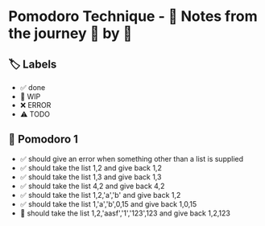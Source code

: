 # Pomodoro Technique - 📝 Notes from the journey 🍅 by 🍅


## 🏷️ Labels

- ✅ done
- 🚧 WIP
- ❌ ERROR
- ⚠ TODO

## 🍅 Pomodoro 1

- ✅ should give an error when something other than a list is supplied
- ✅ should take the list 1,2 and give back 1,2
- ✅ should take the list 1,3 and give back 1,3
- ✅ should take the list 4,2 and give back 4,2
- ✅ should take the list 1,2,'a','b' and give back 1,2
- ✅ should take the list 1,'a','b',0,15 and give back 1,0,15
- 🚧 should take the list 1,2,'aasf','1','123',123 and give back 1,2,123
